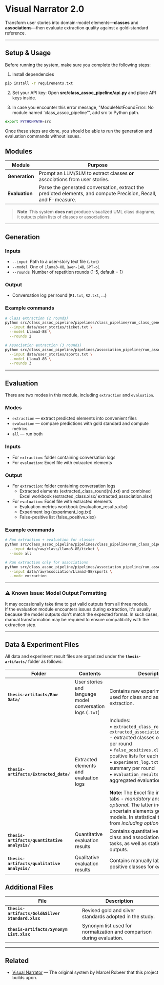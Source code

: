# Visual Narrator 2.0

Transform user stories into domain-model elements—**classes** and **associations**—then evaluate extraction quality against a gold-standard reference.
 
---

## Setup & Usage

Before running the system, make sure you complete the following steps:

1. Install dependencies
```bash
pip install -r requirements.txt
```
2. Set your API key: Open **src/class_assoc_pipeline/api.py** and place API keys inside.

3. In case you encounter this error message, "ModuleNotFoundError: No module named 'class_assoc_pipeline'", add src to Python path. 

```bash
export PYTHONPATH=src
```

Once these steps are done, you should be able to run the generation and evaluation commands without issues.

## Modules

| Module | Purpose |
| ------ | ------- |
| **Generation** | Prompt an LLM/SLM to extract classes **or** associations from user stories. |
| **Evaluation** | Parse the generated conversation, extract the predicted elements, and compute Precision, Recall, and F-measure. |

> **Note** This system **does not** produce visualized UML class diagrams; it outputs plain lists of classes or associations.

---

## Generation

### Inputs

* `--input` Path to a user-story text file (`.txt`)
* `--model` One of `Llama3-8B`, `Qwen-14B`, `GPT-o1`
* `--rounds` Number of repetition rounds (1-5, default = 1)

### Output

* Conversation log per round (`R1.txt`, `R2.txt`, …)

### Example commands

```bash
# Class extraction (2 rounds)
python src/class_assoc_pipeline/pipelines/class_pipeline/run_class_generation.py \
  --input data/user_stories/ticket.txt \
  --model Llama3-8B \
  --rounds 2

# Association extraction (3 rounds)
python src/class_assoc_pipeline/pipelines/association_pipeline/run_association_generation.py \
  --input data/user_stories/sports.txt \
  --model Llama3-8B \
  --rounds 3
```

---

## Evaluation

There are two modes in this module, including `extraction` and `evaluation`.

### Modes
* `extraction` — extract predicted elements into convenient files
* `evaluation` — compare predictions with gold standard and compute metrics
* `all` — run both

### Inputs

* For `extraction`: folder containing conversation logs 
* For `evaluation`: Excel file with extracted elements 

### Output
* For `extraction`: folder containing conversation logs 
    * Extracted elements (extracted_class_round{n}.txt) and combined Excel workbook (extracted_class.xlsx/ extracted_association.xlsx)
* For `evaluation`: Excel file with extracted elements 
    * Evaluation metrics workbook (evaluation_results.xlsx)
    * Experiment log (experiment_log.txt)
    * False-positive list (false_positive.xlsx)

### Example commands

```bash
# Run extraction + evaluation for classes
python src/class_assoc_pipeline/pipelines/class_pipeline/run_class_pipeline.py \
  --input data/raw/class/Llama3-8B/ticket \
  --mode all

# Run extraction only for associations
python src/class_assoc_pipeline/pipelines/association_pipeline/run_association_pipeline.py \
  --input data/raw/association/Llama3-8B/sports \
  --mode extraction
```

---

### ⚠️ Known Issue: Model Output Formatting

It may occasionally take time to get valid outputs from all three models.  
If the evaluation module encounters issues during extraction, it's usually because the model outputs don't match the expected format. In such cases, manual transformation may be required to ensure compatibility with the extraction step.

---
## Data & Experiment Files

All data and experiment result files are organized under the **`thesis-artifacts/`** folder as follows:

| **Folder** | **Contents** | **Description** |
|-------------|--------------|-----------------|
| **`thesis-artifacts/Raw Data/`** | User stories and language model conversation logs (`.txt`) | Contains raw experimental inputs used for class and association extraction. |
| **`thesis-artifacts/Extracted_data/`** | Extracted elements and evaluation logs | Includes:<br>• `extracted_class_round{n}.txt` and `extracted_association_round{n}.txt` - extracted classes or associations per round<br>• `false_positives.xlsx` - false-positive lists for each round<br>• `experiment_log.txt` - evaluation summary per round<br>• `evaluation_results.xlsx` - aggregated evaluation results<br><br>**Note:** The Excel file includes two tabs - *mandatory* and *including optional*. The latter includes uncertain elements generated by models. In statistical tests, values from *including optional* are used. |
| **`thesis-artifacts/quantitative analysis/`** | Quantitative evaluation results | Contains quantitative results for both class and association extraction tasks, as well as statistical test outputs. |
| **`thesis-artifacts/qualitative analysis/`** | Qualitative evaluation results | Contains manually labeled false-positive classes for each dataset. |

## Additional Files

| **File** | **Description** |
|-----------|----------------|
| **`thesis-artifacts/Gold&Silver Standard.xlsx`** | Revised gold and silver standards adopted in the study. |
| **`thesis-artifacts/Synonym List.xlsx`** | Synonym list used for normalization and comparison during evaluation. |

---

## Related

- [Visual Narrator](https://github.com/MarcelRobeer/VisualNarrator) — The original system by Marcel Robeer that this project builds upon.
